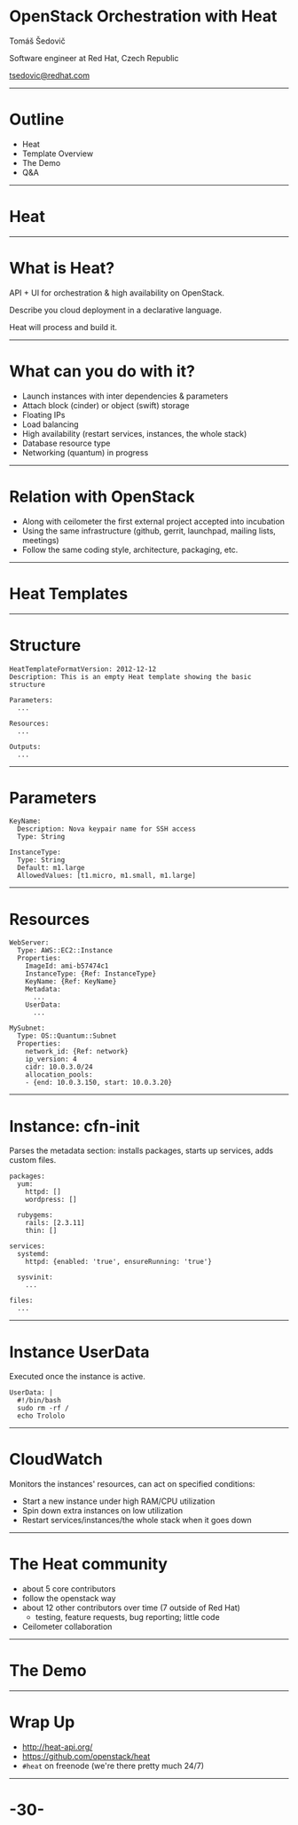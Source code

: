 
# OpenStack Orchestration with Heat

Tomáš Šedovič

Software engineer at Red Hat, Czech Republic

tsedovic@redhat.com


---

# Outline

* Heat
* Template Overview
* The Demo
* Q&A

---

# Heat

---

# What is Heat?

API + UI for orchestration & high availability on OpenStack.

Describe you cloud deployment in a declarative language.

Heat will process and build it.

---

# What can you do with it?

* Launch instances with inter dependencies & parameters
* Attach block (cinder) or object (swift) storage
* Floating IPs
* Load balancing
* High availability (restart services, instances, the whole stack)
* Database resource type
* Networking (quantum) in progress

---

# Relation with OpenStack

* Along with ceilometer the first external project accepted into incubation
* Using the same infrastructure (github, gerrit, launchpad, mailing lists, meetings)
* Follow the same coding style, architecture, packaging, etc.

---

# Heat Templates

---

# Structure

    HeatTemplateFormatVersion: 2012-12-12
    Description: This is an empty Heat template showing the basic structure

    Parameters:
      ...

    Resources:
      ...

    Outputs:
      ...

---

# Parameters

    KeyName:
      Description: Nova keypair name for SSH access
      Type: String

    InstanceType:
      Type: String
      Default: m1.large
      AllowedValues: [t1.micro, m1.small, m1.large]

---

# Resources

    WebServer:
      Type: AWS::EC2::Instance
      Properties:
        ImageId: ami-b57474c1
        InstanceType: {Ref: InstanceType}
        KeyName: {Ref: KeyName}
        Metadata:
          ...
        UserData:
          ...

    MySubnet:
      Type: OS::Quantum::Subnet
      Properties:
        network_id: {Ref: network}
        ip_version: 4
        cidr: 10.0.3.0/24
        allocation_pools:
        - {end: 10.0.3.150, start: 10.0.3.20}


---

# Instance: cfn-init

Parses the metadata section: installs packages, starts up services, adds custom files.

    packages:
      yum:
        httpd: []
        wordpress: []

      rubygems:
        rails: [2.3.11]
        thin: []

    services:
      systemd:
        httpd: {enabled: 'true', ensureRunning: 'true'}

      sysvinit:
        ...

    files:
      ...

---

# Instance UserData

Executed once the instance is active.

    UserData: |
      #!/bin/bash
      sudo rm -rf /
      echo Trololo


---

# CloudWatch

Monitors the instances' resources, can act on specified conditions:

* Start a new instance under high RAM/CPU utilization
* Spin down extra instances on low utilization
* Restart services/instances/the whole stack when it goes down

---

# The Heat community
  - about 5 core contributors
  - follow the openstack way
  - about 12 other contributors over time (7 outside of Red Hat)
    * testing, feature requests, bug reporting; little code
  - Ceilometer collaboration

---

# The Demo

---


# Wrap Up
  - http://heat-api.org/
  - https://github.com/openstack/heat
  - `#heat` on freenode (we're there pretty much 24/7)

---

# -30-


